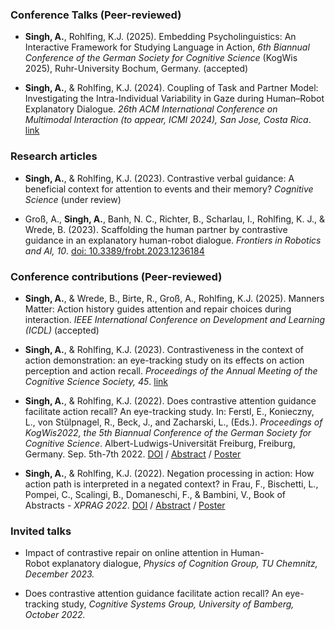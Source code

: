 ### Conference Talks (Peer-reviewed)
* **Singh, A.**, Rohlfing, K.J. (2025). Embedding Psycholinguistics: An Interactive Framework for Studying Language in Action, *6th Biannual Conference of the German Society for Cognitive Science* (KogWis 2025), Ruhr-University Bochum, Germany. (accepted)

* **Singh, A.**, & Rohlfing, K.J. (2024). Coupling of Task and Partner Model: Investigating the Intra-Individual Variability in Gaze during Human–Robot Explanatory Dialogue. *26th ACM International Conference on Multimodal Interaction (to appear, ICMI 2024), San Jose, Costa Rica*. [link](https://doi.org/10.1145/3686215.3689202)


### Research articles 
* **Singh, A.**, & Rohlfing, K.J. (2023). Contrastive verbal guidance: A beneficial context for attention to events and their memory? *Cognitive Science* (under review)

* Groß, A., **Singh, A.**, Banh, N. C., Richter, B., Scharlau, I., Rohlfing, K. J., & Wrede, B. (2023). Scaffolding the human partner by contrastive guidance in an explanatory human-robot dialogue. *Frontiers in Robotics and AI, 10*. [doi: 10.3389/frobt.2023.1236184](https://www.frontiersin.org/articles/10.3389/frobt.2023.1236184/abstract)



### Conference contributions (Peer-reviewed)
* **Singh, A.**, & Wrede, B., Birte, R., Groß, A., Rohlfing, K.J. (2025). Manners Matter: Action history guides attention and repair choices during interaction. *IEEE International Conference on Development and Learning (ICDL)* (accepted)

* **Singh, A.**, & Rohlfing, K.J. (2023). Contrastiveness in the context of action demonstration: an eye-tracking study on its effects on action perception and action recall. *Proceedings of the Annual Meeting of the Cognitive Science Society, 45*. [link](https://escholarship.org/content/qt2w94t4cv/qt2w94t4cv.pdf?t=rxoyje)

* **Singh, A.**, &  Rohlfing, K.J. (2022). Does contrastive attention guidance facilitate action recall? An eye-tracking study. In: Ferstl, E., Konieczny, L., von Stülpnagel, R., Beck, J., and Zacharski, L., (Eds.). *Proceedings of KogWis2022, the 5th Biannual Conference of the German Society for Cognitive Science*. Albert-Ludwigs-Universität Freiburg, Freiburg, Germany. Sep. 5th-7th 2022. [DOI](https://freidok.uni-freiburg.de/data/229611) / [Abstract](/assets/Abstract_KogWis2022_Singh%26Rohlfing.pdf) / [Poster](/assets/KogWiss2022_Poster.pdf)

* **Singh, A.**, &  Rohlfing, K.J. (2022). Negation processing in action: How action path is interpreted in a negated context? in Frau, F., Bischetti, L., Pompei, C., Scalingi, B., Domaneschi, F., & Bambini, V., Book of Abstracts - *XPRAG 2022*. [DOI](https://doi.org/10.17605/OSF.IO/C4KP2) / [Abstract](/assets/XPRAG2022_Abstract_NegationAction.pdf) / [Poster](/assets/Singh_Poster_XPRAG2022.pdf)


### Invited talks
* Impact of contrastive repair on online attention in Human-Robot explanatory dialogue, *Physics of Cognition Group, TU Chemnitz, December 2023.*

* Does contrastive attention guidance facilitate action recall? An eye-tracking study, *Cognitive Systems Group, University of Bamberg, October 2022.*